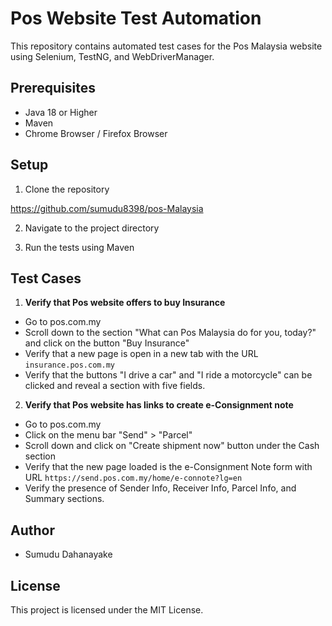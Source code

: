 
# Pos Website Test Automation

This repository contains automated test cases for the Pos Malaysia website using Selenium, TestNG, and WebDriverManager.

## Prerequisites

- Java 18 or Higher
- Maven
- Chrome Browser / Firefox Browser

## Setup

1. Clone the repository

https://github.com/sumudu8398/pos-Malaysia

2. Navigate to the project directory

3. Run the tests using Maven


## Test Cases

1. **Verify that Pos website offers to buy Insurance**
- Go to pos.com.my
- Scroll down to the section "What can Pos Malaysia do for you, today?" and click on the button "Buy Insurance"
- Verify that a new page is open in a new tab with the URL `insurance.pos.com.my`
- Verify that the buttons "I drive a car" and "I ride a motorcycle" can be clicked and reveal a section with five fields.

2. **Verify that Pos website has links to create e-Consignment note**
- Go to pos.com.my
- Click on the menu bar "Send" > "Parcel"
- Scroll down and click on "Create shipment now" button under the Cash section
- Verify that the new page loaded is the e-Consignment Note form with URL `https://send.pos.com.my/home/e-connote?lg=en`
- Verify the presence of Sender Info, Receiver Info, Parcel Info, and Summary sections.

## Author

- Sumudu Dahanayake

## License

This project is licensed under the MIT License.
